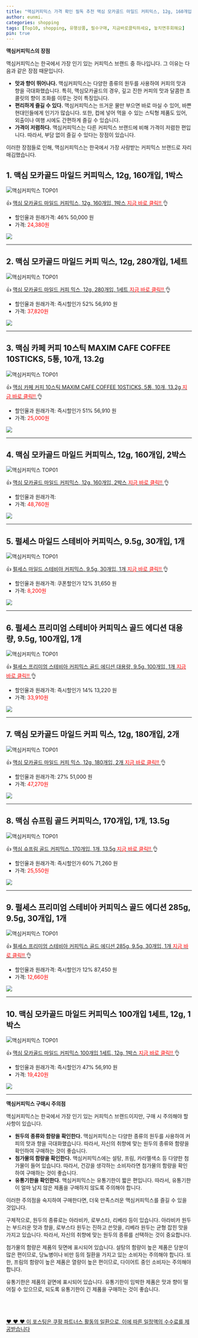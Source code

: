 ```yaml
---
title: "맥심커피믹스 가격 확인 필독 추천 맥심 모카골드 마일드 커피믹스, 12g, 160개입, 1박스 비교 장점 구매가이드"
author: eunmi.
categories: shopping
tags: [Top10, shopping, 유행상품, 필수구매, 지금바로클릭하세요, 놓치면후회해요]
pin: true
---
```

**맥심커피믹스의 장점**

맥심커피믹스는 한국에서 가장 인기 있는 커피믹스 브랜드 중 하나입니다. 그 이유는 다음과 같은 장점 때문입니다.

* **맛과 향이 뛰어나다.** 맥심커피믹스는 다양한 종류의 원두를 사용하여 커피의 맛과 향을 극대화했습니다. 특히, 맥심모카골드의 경우, 깊고 진한 커피의 맛과 달콤한 초콜릿의 향이 조화를 이루는 것이 특징입니다.
* **편리하게 즐길 수 있다.** 맥심커피믹스는 뜨거운 물만 부으면 바로 마실 수 있어, 바쁜 현대인들에게 인기가 많습니다. 또한, 컵에 넣어 먹을 수 있는 스틱형 제품도 있어, 외출이나 여행 시에도 간편하게 즐길 수 있습니다.
* **가격이 저렴하다.** 맥심커피믹스는 다른 커피믹스 브랜드에 비해 가격이 저렴한 편입니다. 따라서, 부담 없이 즐길 수 있다는 장점이 있습니다.

이러한 장점들로 인해, 맥심커피믹스는 한국에서 가장 사랑받는 커피믹스 브랜드로 자리매김했습니다.

   

## 1. 맥심 모카골드 마일드 커피믹스, 12g, 160개입, 1박스

![맥심커피믹스 TOP01](https://thumbnail6.coupangcdn.com/thumbnails/remote/230x230ex/image/retail/images/4282376875770945-55003122-84cd-4bb6-860f-25e4f7e5eece.jpg)


👍 [맥심 모카골드 마일드 커피믹스, 12g, 160개입, 1박스 <font color=red> 지금 바로 클릭!! </font> ](https://link.coupang.com/re/AFFSDP?lptag=AF3617701&subid=GithubCoopas&pageKey=7525033092&traceid=V0-153&itemId=17657253101&vendorItemId=71030128009) 👌 


- 할인율과 원래가격: 46%  50,000   원
- 가격: <span style='color:red'>24,380원</span>

[![](/discount_price.png)](https://link.coupang.com/re/AFFSDP?lptag=AF3617701&subid=GithubCoopas&pageKey=7525033092&traceid=V0-153&itemId=17657253101&vendorItemId=71030128009)

---


   

## 2. 맥심 모카골드 마일드 커피 믹스, 12g, 280개입, 1세트

![맥심커피믹스 TOP01](https://thumbnail8.coupangcdn.com/thumbnails/remote/230x230ex/image/vendor_inventory/6d53/1a1779e4556b8b8de10d2b3fed51b5fc797bd2d7bd0431ecbd4b2c507e18.jpeg)


👍 [맥심 모카골드 마일드 커피 믹스, 12g, 280개입, 1세트 <font color=red> 지금 바로 클릭!! </font> ](https://link.coupang.com/re/AFFSDP?lptag=AF3617701&subid=GithubCoopas&pageKey=7525033092&traceid=V0-153&itemId=19257248420&vendorItemId=87029109371) 👌 


- 할인율과 원래가격: 즉시할인가 52%  56,910   원
- 가격: <span style='color:red'>37,820원</span>

[![](/discount_price.png)](https://link.coupang.com/re/AFFSDP?lptag=AF3617701&subid=GithubCoopas&pageKey=7525033092&traceid=V0-153&itemId=19257248420&vendorItemId=87029109371)

---


   

## 3. 맥심 카페 커피 10스틱 MAXIM CAFE COFFEE 10STICKS, 5통, 10개, 13.2g

![맥심커피믹스 TOP01](https://thumbnail9.coupangcdn.com/thumbnails/remote/230x230ex/image/vendor_inventory/6791/9656f9da9349b96c030e568e59a7fb7b2b79f42d0ea6aa17e1ffa679c1ef.JPG)


👍 [맥심 카페 커피 10스틱 MAXIM CAFE COFFEE 10STICKS, 5통, 10개, 13.2g <font color=red> 지금 바로 클릭!! </font> ](https://link.coupang.com/re/AFFSDP?lptag=AF3617701&subid=GithubCoopas&pageKey=7677931065&traceid=V0-153&itemId=20499925562&vendorItemId=87578152090) 👌 


- 할인율과 원래가격: 즉시할인가 51%  56,910   원
- 가격: <span style='color:red'>25,000원</span>

[![](/discount_price.png)](https://link.coupang.com/re/AFFSDP?lptag=AF3617701&subid=GithubCoopas&pageKey=7677931065&traceid=V0-153&itemId=20499925562&vendorItemId=87578152090)

---


   

## 4. 맥심 모카골드 마일드 커피믹스, 12g, 160개입, 2박스

![맥심커피믹스 TOP01](https://thumbnail10.coupangcdn.com/thumbnails/remote/230x230ex/image/retail/images/631250883165396-16465121-4eec-4ffc-b626-d6f444fc7600.jpg)


👍 [맥심 모카골드 마일드 커피믹스, 12g, 160개입, 2박스 <font color=red> 지금 바로 클릭!! </font> ](https://link.coupang.com/re/AFFSDP?lptag=AF3617701&subid=GithubCoopas&pageKey=7525033092&traceid=V0-153&itemId=29650653&vendorItemId=85072690879) 👌 


- 할인율과 원래가격: 
- 가격: <span style='color:red'>48,760원</span>

[![](/discount_price.png)](https://link.coupang.com/re/AFFSDP?lptag=AF3617701&subid=GithubCoopas&pageKey=7525033092&traceid=V0-153&itemId=29650653&vendorItemId=85072690879)

---


   

## 5. 펄세스 마일드 스테비아 커피믹스, 9.5g, 30개입, 1개

![맥심커피믹스 TOP01](https://thumbnail8.coupangcdn.com/thumbnails/remote/230x230ex/image/retail/images/6003808592557760-67ce0bdb-3c1c-4daf-805b-082b28d14942.jpg)


👍 [펄세스 마일드 스테비아 커피믹스, 9.5g, 30개입, 1개 <font color=red> 지금 바로 클릭!! </font> ](https://link.coupang.com/re/AFFSDP?lptag=AF3617701&subid=GithubCoopas&pageKey=7388704618&traceid=V0-153&itemId=17145902342&vendorItemId=84318664040) 👌 


- 할인율과 원래가격: 쿠폰할인가 12%  31,650   원
- 가격: <span style='color:red'>8,200원</span>

[![](/discount_price.png)](https://link.coupang.com/re/AFFSDP?lptag=AF3617701&subid=GithubCoopas&pageKey=7388704618&traceid=V0-153&itemId=17145902342&vendorItemId=84318664040)

---


   

## 6. 펄세스 프리미엄 스테비아 커피믹스 골드 에디션 대용량, 9.5g, 100개입, 1개

![맥심커피믹스 TOP01](https://thumbnail9.coupangcdn.com/thumbnails/remote/230x230ex/image/retail/images/2022/12/09/14/1/672307f6-2cae-4dc9-a990-572592d83574.jpg)


👍 [펄세스 프리미엄 스테비아 커피믹스 골드 에디션 대용량, 9.5g, 100개입, 1개 <font color=red> 지금 바로 클릭!! </font> ](https://link.coupang.com/re/AFFSDP?lptag=AF3617701&subid=GithubCoopas&pageKey=6988412931&traceid=V0-153&itemId=17057231391&vendorItemId=84231651289) 👌 


- 할인율과 원래가격: 즉시할인가 14%  13,220   원
- 가격: <span style='color:red'>33,910원</span>

[![](/discount_price.png)](https://link.coupang.com/re/AFFSDP?lptag=AF3617701&subid=GithubCoopas&pageKey=6988412931&traceid=V0-153&itemId=17057231391&vendorItemId=84231651289)

---


   

## 7. 맥심 모카골드 마일드 커피 믹스, 12g, 180개입, 2개

![맥심커피믹스 TOP01](https://thumbnail8.coupangcdn.com/thumbnails/remote/230x230ex/image/vendor_inventory/48a0/7b4dd47524258bb9e8e8f3c10d1931645bb54db5405cb5bd4f4011e4f2a2.jpg)


👍 [맥심 모카골드 마일드 커피 믹스, 12g, 180개입, 2개 <font color=red> 지금 바로 클릭!! </font> ](https://link.coupang.com/re/AFFSDP?lptag=AF3617701&subid=GithubCoopas&pageKey=7525033092&traceid=V0-153&itemId=18016950044&vendorItemId=86578043621) 👌 


- 할인율과 원래가격: 27%  51,000   원
- 가격: <span style='color:red'>47,270원</span>

[![](/discount_price.png)](https://link.coupang.com/re/AFFSDP?lptag=AF3617701&subid=GithubCoopas&pageKey=7525033092&traceid=V0-153&itemId=18016950044&vendorItemId=86578043621)

---


   

## 8. 맥심 슈프림 골드 커피믹스, 170개입, 1개, 13.5g

![맥심커피믹스 TOP01](https://thumbnail9.coupangcdn.com/thumbnails/remote/230x230ex/image/retail/images/5003180127204255-945e1819-c653-4ed8-959f-3c267fca7072.jpg)


👍 [맥심 슈프림 골드 커피믹스, 170개입, 1개, 13.5g <font color=red> 지금 바로 클릭!! </font> ](https://link.coupang.com/re/AFFSDP?lptag=AF3617701&subid=GithubCoopas&pageKey=7677574702&traceid=V0-153&itemId=20498063521&vendorItemId=77663109963) 👌 


- 할인율과 원래가격: 즉시할인가 60%  71,260   원
- 가격: <span style='color:red'>25,550원</span>

[![](/discount_price.png)](https://link.coupang.com/re/AFFSDP?lptag=AF3617701&subid=GithubCoopas&pageKey=7677574702&traceid=V0-153&itemId=20498063521&vendorItemId=77663109963)

---


   

## 9. 펄세스 프리미엄 스테비아 커피믹스 골드 에디션 285g, 9.5g, 30개입, 1개

![맥심커피믹스 TOP01](https://thumbnail8.coupangcdn.com/thumbnails/remote/230x230ex/image/retail/images/2604711758410072-1c660085-f7ab-4a79-9f88-a6a87b197be6.jpg)


👍 [펄세스 프리미엄 스테비아 커피믹스 골드 에디션 285g, 9.5g, 30개입, 1개 <font color=red> 지금 바로 클릭!! </font> ](https://link.coupang.com/re/AFFSDP?lptag=AF3617701&subid=GithubCoopas&pageKey=6988412931&traceid=V0-153&itemId=17095718636&vendorItemId=84269572342) 👌 


- 할인율과 원래가격: 즉시할인가 12%  87,450   원
- 가격: <span style='color:red'>12,660원</span>

[![](/discount_price.png)](https://link.coupang.com/re/AFFSDP?lptag=AF3617701&subid=GithubCoopas&pageKey=6988412931&traceid=V0-153&itemId=17095718636&vendorItemId=84269572342)

---


   

## 10. 맥심 모카골드 마일드 커피믹스 100개입 1세트, 12g, 1박스

![맥심커피믹스 TOP01](https://thumbnail10.coupangcdn.com/thumbnails/remote/230x230ex/image/vendor_inventory/f04d/0bd444881af0c821bb0e9330de3173960d3bb7815fbc57219aa16d9a27f0.jpg)


👍 [맥심 모카골드 마일드 커피믹스 100개입 1세트, 12g, 1박스 <font color=red> 지금 바로 클릭!! </font> ](https://link.coupang.com/re/AFFSDP?lptag=AF3617701&subid=GithubCoopas&pageKey=7709193026&traceid=V0-153&itemId=20660490823&vendorItemId=87752803692) 👌 


- 할인율과 원래가격: 즉시할인가 47%  56,910   원
- 가격: <span style='color:red'>19,420원</span>

[![](/discount_price.png)](https://link.coupang.com/re/AFFSDP?lptag=AF3617701&subid=GithubCoopas&pageKey=7709193026&traceid=V0-153&itemId=20660490823&vendorItemId=87752803692)

---
**맥심커피믹스 구매시 주의점**

맥심커피믹스는 한국에서 가장 인기 있는 커피믹스 브랜드이지만, 구매 시 주의해야 할 사항이 있습니다.

* **원두의 종류와 함량을 확인한다.** 맥심커피믹스는 다양한 종류의 원두를 사용하여 커피의 맛과 향을 극대화했습니다. 따라서, 자신의 취향에 맞는 원두의 종류와 함량을 확인하여 구매하는 것이 좋습니다.
* **첨가물의 함량을 확인한다.** 맥심커피믹스에는 설탕, 프림, 카라멜색소 등 다양한 첨가물이 들어 있습니다. 따라서, 건강을 생각하는 소비자라면 첨가물의 함량을 확인하여 구매하는 것이 좋습니다.
* **유통기한을 확인한다.** 맥심커피믹스는 유통기한이 짧은 편입니다. 따라서, 유통기한이 얼마 남지 않은 제품을 구매하지 않도록 주의해야 합니다.

이러한 주의점을 숙지하여 구매한다면, 더욱 만족스러운 맥심커피믹스를 즐길 수 있을 것입니다.

구체적으로, 원두의 종류로는 아라비카, 로부스타, 리베라 등이 있습니다. 아라비카 원두는 부드러운 맛과 향을, 로부스타 원두는 진하고 쓴맛을, 리베라 원두는 균형 잡힌 맛을 가지고 있습니다. 따라서, 자신의 취향에 맞는 원두의 종류를 선택하는 것이 중요합니다.

첨가물의 함량은 제품의 뒷면에 표시되어 있습니다. 설탕의 함량이 높은 제품은 당분이 많은 편이므로, 당뇨병이나 비만 등의 질환을 가지고 있는 소비자는 주의해야 합니다. 또한, 프림의 함량이 높은 제품은 열량이 높은 편이므로, 다이어트 중인 소비자는 주의해야 합니다.

유통기한은 제품의 겉면에 표시되어 있습니다. 유통기한이 임박한 제품은 맛과 향이 떨어질 수 있으므로, 되도록 유통기한이 긴 제품을 구매하는 것이 좋습니다.<br><br><br><br><br> [ ❤ ❤ ❤ 이 포스팅은 쿠팡 파트너스 활동의 일환으로, 이에 따른 일정액의 수수료를 제공받습니다](https://link.coupang.com/a/bcEFyh)